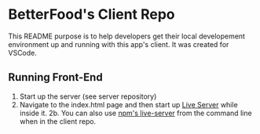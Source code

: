 # BetterFood's Client Repo

This README purpose is to help developers get their local developement environment up and running with this app's client. It was created for VSCode.

Running Front-End
--
1. Start up the server (see server repository)
2. Navigate to the index.html page and then start up [Live Server](https://marketplace.visualstudio.com/items?itemName=ritwickdey.LiveServer) while inside it.
2b. You can also use [npm's live-server](https://www.npmjs.com/package/live-server) from the command line when in the client repo.